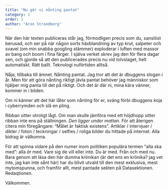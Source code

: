 ```yaml
---
title: "Nu gör vi nånting pantat"
category: 1
order: 1
author: "Aron Strandberg"
---
```


När den här texten publiceras står jag, förmodligen precis som du, sanslöst berusad, och ser på när någon sorts häxblandning av typ krut, salpeter och svavel (om min snabba googling stämmer) exploderar i luften med massor av bang och boom i fina färger. I själva verket skrev jag den för flera dagar sen, och gjorde så att den publicerades precis nu vid tolvslaget, helt automatiskt. Rätt ballt. Teknologi nuförtiden alltså.

Nåja, tillbaka till ämnet. Nånting pantat. Jag tror att det är dbuggens slogan i år. Men för att göra nånting riktigt jävla pantat behöver jag människor som hjälper mig panta till det på riktigt. Och det är där ni, mina kära vänner, kommer in i bilden.

Om ni känner att det här låter som nånting för er, sväng förbi dbuggens koja i cyberrymden och slå en pling.

Ribban sitter otroligt lågt. Om man skulle jämföra med ett höjdhopp sitter ribban inte ens på ställningen. *Den ligger under mattan*. För att återigen citera min föregångare: “Målet är faktisk existens”. Artiklar / intervjuer / dikter / foton / teckningar / selfies / roliga bilder du hittade på internet. Alla bidrag är välkomna.


För att spinna vidare på den numer inom politiken populära termen “alla ska med”: alla *är* med. Vare sig de vill eller inte. Du är med. Från och med nu. Bara genom att läsa den här dumma krönikan (är det ens en krönika? jag vet inte, jag kan inte sånt här) har du blivit utvald till den mest exklusiva, mest mytomspunna, och framför allt, mest pantade sekten på Datasektionen. Redaqtionen.

Välkommen.
